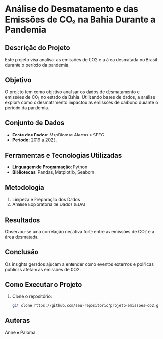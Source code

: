 # Análise do Desmatamento e das Emissões de CO₂ na Bahia Durante a Pandemia

## Descrição do Projeto
Este projeto visa analisar as emissões de CO2 e a área desmatada no Brasil durante o período da pandemia.

## Objetivo
O projeto tem como objetivo analisar os dados de desmatamento e emissões de CO₂ no estado da Bahia. Utilizando bases de dados, a análise explora como o desmatamento impactou as emissões de carbono durante o período da pandemia. 

## Conjunto de Dados
- **Fonte dos Dados**: MapBiomas Alertas e SEEG.
- **Período**: 2019 a 2022.

## Ferramentas e Tecnologias Utilizadas
- **Linguagem de Programação**: Python
- **Bibliotecas**: Pandas, Matplotlib, Seaborn

## Metodologia
1. Limpeza e Preparação dos Dados
2. Análise Exploratória de Dados (EDA)

## Resultados
Observou-se uma correlação negativa forte entre as emissões de CO2 e a área desmatada.

## Conclusão
Os insights gerados ajudam a entender como eventos externos e políticas públicas afetam as emissões de CO2.

## Como Executar o Projeto
1. Clone o repositório:
   ```bash
   git clone https://github.com/seu-repositorio/projeto-emissoes-co2.git

 ## Autoras
Anne e Paloma
